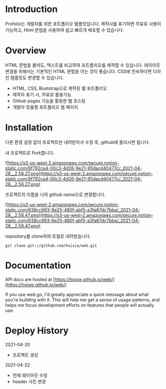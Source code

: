 # Introduction

Profolio는 개발자를 위한 포트폴리오 템플릿입니다. 제작사를 표기하면 무료로 사용이 가능하고, Html 문법을 사용하여 쉽고 빠르게 배포할 수 있습니다.

# **Overview**

HTML 문법을 몰라도, 텍스트를 비교하여 포트폴리오를 제작할 수 있습니다. 레이아웃 변경을 위해서는 기본적인 HTML 문법을 아는 것이 좋습니다. CSS에 친숙하다면 디자인 템플릿도 변경할 수 있습니다.

- HTML, CSS, Bootstrap으로 제작된 웹 포트폴리오
- 제작자 표기 시, 무료로 활용가능
- Github pages 기능을 활용한 웹 호스팅
- 개발자 맞춤형 포트폴리오 웹 페이지

# Installation

다른 환경 설정 없이 프로젝트만 내려받아서 수정 후, github에 올리시면 됩니다.

내 프로젝트로 Fork합니다.

![https://s3-us-west-2.amazonaws.com/secure.notion-static.com/8f792ca4-00c3-4d26-9e21-95dacd40477c/_2021-04-28__2.58.27.png](https://s3-us-west-2.amazonaws.com/secure.notion-static.com/8f792ca4-00c3-4d26-9e21-95dacd40477c/_2021-04-28__2.58.27.png)

프로젝트의 이름을 나의 github name으로 변경합니다.

![https://s3-us-west-2.amazonaws.com/secure.notion-static.com/638cc993-8e25-480f-abf5-a3fa67dc7bba/_2021-04-28__2.58.47.png](https://s3-us-west-2.amazonaws.com/secure.notion-static.com/638cc993-8e25-480f-abf5-a3fa67dc7bba/_2021-04-28__2.58.47.png)

repository를 clone하여 로컬로 내려받습니다. 

```
git clone git://github.com/hoisie/web.git
```

# **Documentation**

API docs are hosted at [https://hoisie.github.io/web/](https://hoisie.github.io/web/)

If you use web.go, I'd greatly appreciate a quick message about what you're building with it. This will help me get a sense of usage patterns, and helps me focus development efforts on features that people will actually use.

# Deploy History

2021-04-20

- 프로젝트 생성

2021-04-22

- 전체 레이아웃 수정
- header 사진 변경

